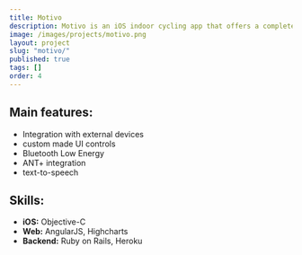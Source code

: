 ```yaml
---
title: Motivo
description: Motivo is an iOS indoor cycling app that offers a complete personal training system, for brilliant results. It connects to your ANT+ or Bluetooth Smart sensors and displays live data on-screen, whilst you train. The app comes with a bespoke user interface, a one that is easy to use and gets out of the way when you train. on-screen, whilst you train. The app comes with a bespoke user interface, a one that is easy to use and gets out of the way when you train. We’ve also built My Motivo Web - a web client for Motivo system. It's a tool via which users can build their workouts, schedule their whole training plans and even share them with their friends. Users can also analyse completed workout results and see their statistics.Bright Inventions provided the full stack development from the grounds - starting from Ruby-on-Rails backend up to the iPhone app.
image: /images/projects/motivo.png
layout: project
slug: "motivo/"
published: true
tags: []
order: 4
---
```


## Main features:

- Integration with external devices
- custom made UI controls
- Bluetooth Low Energy
- ANT+ integration
- text-to-speech

## Skills:

- **iOS:** Objective-C
- **Web:** AngularJS, Highcharts
- **Backend:** Ruby on Rails, Heroku
